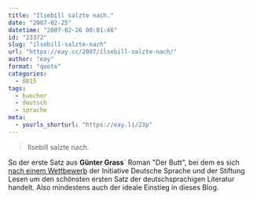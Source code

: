 ```yaml
---
title: "Ilsebill salzte nach."
date: "2007-02-25"
datetime: "2007-02-26 00:01:46"
id: "23372"
slug: "ilsebill-salzte-nach"
url: "https://eay.cc/2007/ilsebill-salzte-nach/"
author: "eay"
format: "quote"
categories:
  - 0815
tags:
  - buecher
  - deutsch
  - sprache
meta:
  - yourls_shorturl: "https://eay.li/23p"
---
```


> Ilsebill salzte nach.

So der erste Satz aus **Günter Grass**´ Roman "Der Butt", bei dem es sich [nach einem Wettbewerb](http://de.wikipedia.org/wiki/Der_sch%C3%B6nste_erste_Satz) der Initiative Deutsche Sprache und der Stiftung Lesen um den schönsten ersten Satz der deutschsprachigen Literatur handelt. Also mindestens auch der ideale Einstieg in dieses Blog.
